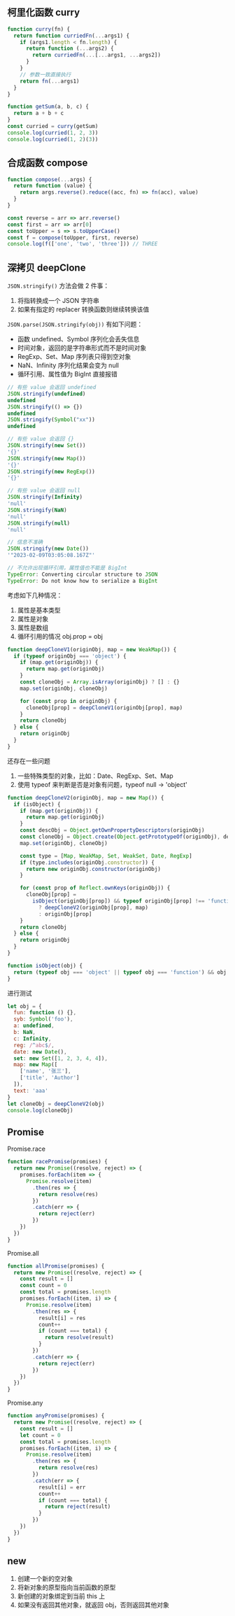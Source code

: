 ## 柯里化函数 curry

```js
function curry(fn) {
  return function curriedFn(...args1) {
    if (args1.length < fn.length) {
      return function (...args2) {
        return curriedFn(...[...args1, ...args2])
      }
    }
    // 参数一致直接执行
    return fn(...args1)
  }
}

function getSum(a, b, c) {
  return a + b + c
}
const curried = curry(getSum)
console.log(curried(1, 2, 3))
console.log(curried(1, 2)(3))
```

## 合成函数 compose

```js
function compose(...args) {
  return function (value) {
    return args.reverse().reduce((acc, fn) => fn(acc), value)
  }
}

const reverse = arr => arr.reverse()
const first = arr => arr[0]
const toUpper = s => s.toUpperCase()
const f = compose(toUpper, first, reverse)
console.log(f(['one', 'two', 'three'])) // THREE
```

## 深拷贝 deepClone

`JSON.stringify()` 方法会做 2 件事：

1. 将指转换成一个 JSON 字符串
2. 如果有指定的 replacer 转换函数则继续转换该值

`JSON.parse(JSON.stringify(obj))` 有如下问题：

- 函数 undefined、Symbol 序列化会丢失信息
- 时间对象，返回的是字符串形式而不是时间对象
- RegExp、Set、Map 序列表只得到空对象
- NaN、Infinity 序列化结果会变为 null
- 循环引用、属性值为 BigInt 直接报错

```js
// 有些 value 会返回 undefined
JSON.stringify(undefined)
undefined
JSON.stringify(() => {})
undefined
JSON.stringify(Symbol("xx"))
undefined

// 有些 value 会返回 {}
JSON.stringify(new Set())
'{}'
JSON.stringify(new Map())
'{}'
JSON.stringify(new RegExp())
'{}'

// 有些 value 会返回 null
JSON.stringify(Infinity)
'null'
JSON.stringify(NaN)
'null'
JSON.stringify(null)
'null'

// 信息不准确
JSON.stringify(new Date())
'"2023-02-09T03:05:08.167Z"'

// 不允许出现循环引用，属性值也不能是 BigInt
TypeError: Converting circular structure to JSON
TypeError: Do not know how to serialize a BigInt
```

考虑如下几种情况：

1. 属性是基本类型
2. 属性是对象
3. 属性是数组
4. 循环引用的情况 obj.prop = obj

```js
function deepCloneV1(originObj, map = new WeakMap()) {
  if (typeof originObj === 'object') {
    if (map.get(originObj)) {
      return map.get(originObj)
    }
    const cloneObj = Array.isArray(originObj) ? [] : {}
    map.set(originObj, cloneObj)

    for (const prop in originObj) {
      cloneObj[prop] = deepCloneV1(originObj[prop], map)
    }
    return cloneObj
  } else {
    return originObj
  }
}
```

还存在一些问题

1. 一些特殊类型的对象，比如：Date、RegExp、Set、Map
1. 使用 typeof 来判断是否是对象有问题，typeof null -> 'object'

```js
function deepCloneV2(originObj, map = new Map()) {
  if (isObject) {
    if (map.get(originObj)) {
      return map.get(originObj)
    }
    const descObj = Object.getOwnPropertyDescriptors(originObj)
    const cloneObj = Object.create(Object.getPrototypeOf(originObj), descObj)
    map.set(originObj, cloneObj)

    const type = [Map, WeakMap, Set, WeakSet, Date, RegExp]
    if (type.includes(originObj.constructor)) {
      return new originObj.constructor(originObj)
    }

    for (const prop of Reflect.ownKeys(originObj)) {
      cloneObj[prop] =
        isObject(originObj[prop]) && typeof originObj[prop] !== 'function'
          ? deepCloneV2(originObj[prop], map)
          : originObj[prop]
    }
    return cloneObj
  } else {
    return originObj
  }
}

function isObject(obj) {
  return (typeof obj === 'object' || typeof obj === 'function') && obj !== null
}
```

进行测试

```js
let obj = {
  fun: function () {},
  syb: Symbol('foo'),
  a: undefined,
  b: NaN,
  c: Infinity,
  reg: /^abc$/,
  date: new Date(),
  set: new Set([1, 2, 3, 4, 4]),
  map: new Map([
    ['name', '张三'],
    ['title', 'Author']
  ]),
  text: 'aaa'
}
let cloneObj = deepCloneV2(obj)
console.log(cloneObj)
```

## Promise

Promise.race

```js
function racePromise(promises) {
  return new Promise((resolve, reject) => {
    promises.forEach(item => {
      Promise.resolve(item)
        .then(res => {
          return resolve(res)
        })
        .catch(err => {
          return reject(err)
        })
    })
  })
}
```

Promise.all

```js
function allPromise(promises) {
  return new Promise((resolve, reject) => {
    const result = []
    const count = 0
    const total = promises.length
    promises.forEach((item, i) => {
      Promise.resolve(item)
        .then(res => {
          result[i] = res
          count++
          if (count === total) {
            return resolve(result)
          }
        })
        .catch(err => {
          return reject(err)
        })
    })
  })
}
```

Promise.any

```js
function anyPromise(promises) {
  return new Promise((resolve, reject) => {
    const result = []
    let count = 0
    const total = promises.length
    promises.forEach((item, i) => {
      Promise.resolve(item)
        .then(res => {
          return resolve(res)
        })
        .catch(err => {
          result[i] = err
          count++
          if (count === total) {
            return reject(result)
          }
        })
    })
  })
}
```

## new

1. 创建一个新的空对象
2. 将新对象的原型指向当前函数的原型
3. 新创建的对象绑定到当前 this 上
4. 如果没有返回其他对象，就返回 obj，否则返回其他对象
